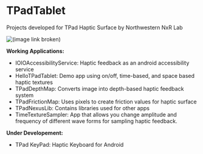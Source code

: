 TPadTablet
==========

Projects developed for TPad Haptic Surface 
by Northwestern NxR Lab

![(image link broken)](http://tpadtablet.org/wp-content/uploads/2013/04/130x180.jpg "title")

<b>Working Applications:</b>
  * IOIOAccessibilityService: Haptic feedback as an android accessibility service
  * HelloTPadTablet: Demo app using on/off, time-based, and space based haptic textures
  * TPadDepthMap: Converts image into depth-based haptic feedback system
  * TPadFrictionMap: Uses pixels to create friction values for haptic surface
  * TPadNexusLib: Contains libraries used for other apps
  * TimeTextureSampler: App that allows you change amplitude and frequency of different wave forms for sampling haptic feedback.

<b>Under Developement:</b>
  * TPad KeyPad: Haptic Keyboard for Android
